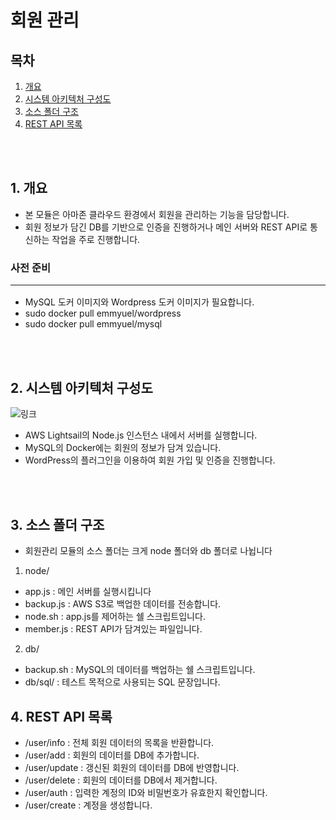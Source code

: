 # 회원 관리

## 목차
1. [개요](#1-개요)
2. [시스템 아키텍처 구성도](#2-시스템-아키텍처-구성도)   
3. [소스 폴더 구조](#3-소스-폴더-구조)  
4. [REST API 목록](#4-rest-api-목록) 
<br/>
<br/>

## 1. 개요
- 본 모듈은 아마존 클라우드 환경에서 회원을 관리하는 기능을 담당합니다.
- 회원 정보가 담긴 DB를 기반으로 인증을 진행하거나 메인 서버와 REST API로 통신하는 작업을 주로 진행합니다.   

### 사전 준비<hr/>
- MySQL 도커 이미지와 Wordpress 도커 이미지가 필요합니다.   
- sudo docker pull emmyuel/wordpress
- sudo docker pull emmyuel/mysql   

<br/>
<br/>

## 2. 시스템 아키텍처 구성도
![링크](https://www.notion.so/signed/https%3A%2F%2Fs3-us-west-2.amazonaws.com%2Fsecure.notion-static.com%2F26079d2d-ca9a-4249-9163-d434cbd7e305%2FUntitled.png?table=block&id=f6622242-2edb-46f4-9e09-11efe08ee66b&spaceId=46a46a25-581b-4261-ba40-fdefadd8fd7a&name=Untitled.png&userId=9f1ffc9c-3e09-4541-b4f2-f4c42f6ffbfb&cache=v2)

- AWS Lightsail의 Node.js 인스턴스 내에서 서버를 실행합니다.
- MySQL의 Docker에는 회원의 정보가 담겨 있습니다.
- WordPress의 플러그인을 이용하여 회원 가입 및 인증을 진행합니다.
<br/>
<br/>

## 3. 소스 폴더 구조
- 회원관리 모듈의 소스 폴더는 크게 node 폴더와 db 폴더로 나뉩니다 </br>

1) node/   
- app.js : 메인 서버를 실행시킵니다   
- backup.js : AWS S3로 백업한 데이터를 전송합니다.   
- node.sh : app.js를 제어하는 쉘 스크립트입니다.    
- member.js : REST API가 담겨있는 파일입니다.   

2. db/   
- backup.sh : MySQL의 데이터를 백업하는 쉘 스크립트입니다.
- db/sql/ : 테스트 목적으로 사용되는 SQL 문장입니다.   

## 4. REST API 목록
- /user/info : 전체 회원 데이터의 목록을 반환합니다.   
- /user/add : 회원의 데이터를 DB에 추가합니다.   
- /user/update : 갱신된 회원의 데이터를 DB에 반영합니다.   
- /user/delete : 회원의 데이터를 DB에서 제거합니다.<br/>
- /user/auth : 입력한 계정의 ID와 비밀번호가 유효한지 확인합니다.   
- /user/create : 계정을 생성합니다.   
